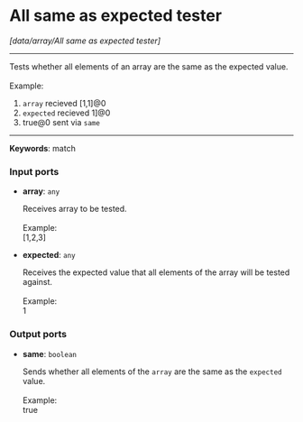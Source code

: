 # All same as expected tester

_[data/array/All same as expected tester]_

---

Tests whether all elements of an array are the same as the expected value.<br>
<br>
Example:<br>
1. `array` recieved  [1,1]@0  <br>
2. `expected` recieved  1]@0  <br>
3.  true@0 sent via `same`<br>

---

__Keywords__: match

### Input ports

* __array__: ` any `

    Receives array to be tested.<br>
    <br>
    Example: <br>
    [1,2,3]<br>


* __expected__: ` any `

    Receives the expected value that all elements of the array will be tested against.<br>
    <br>
    Example:<br>
    1<br>

### Output ports

* __same__: ` boolean `

    Sends whether all elements of the `array` are the same as the `expected` value.<br>
    <br>
    Example:<br>
    true<br>

